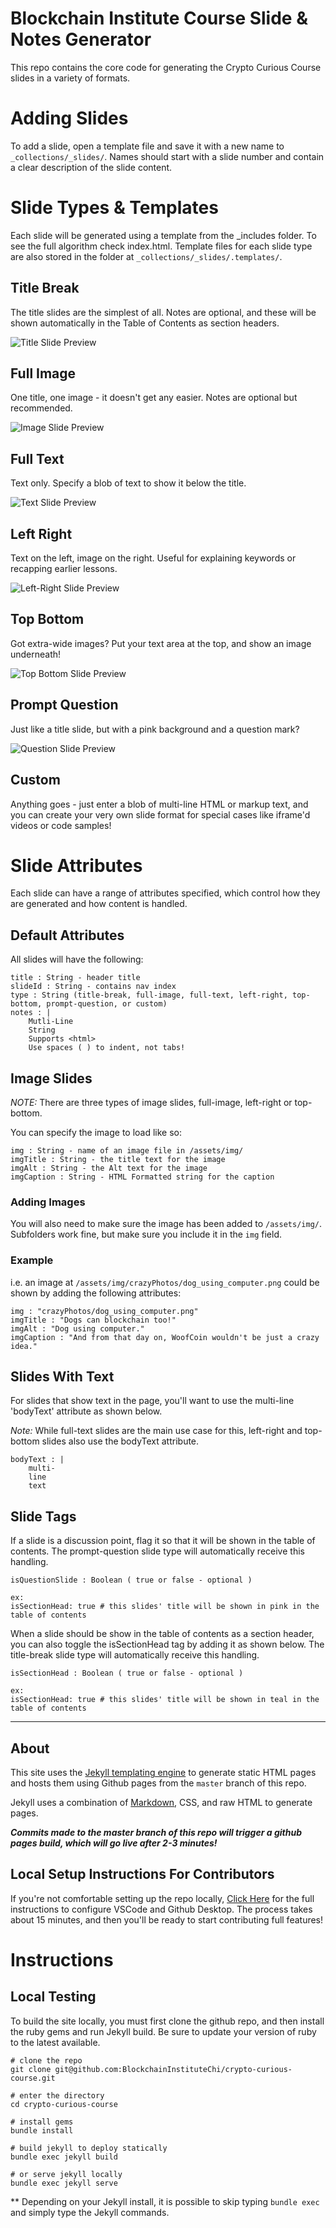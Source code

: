 # Blockchain Institute Course Slide & Notes Generator

This repo contains the core code for generating the Crypto Curious Course slides in a variety of formats. 

# Adding Slides
To add a slide, open a template file and save it with a new name to `_collections/_slides/`. Names should start with a slide number and contain a clear description of the slide content.

# Slide Types & Templates
Each slide will be generated using a template from the _includes folder. To see the full algorithm check index.html. Template files for each slide type are also stored in the folder at `_collections/_slides/.templates/`.

## Title Break
The title slides are the simplest of all. Notes are optional, and these will be shown automatically in the Table of Contents as section headers.

![Title Slide Preview](/assets/img/slideTemplateExamples/title-slide.png)

## Full Image
One title, one image - it doesn't get any easier. Notes are optional but recommended.

![Image Slide Preview](/assets/img/slideTemplateExamples/full-image.png)

## Full Text
Text only. Specify a blob of text to show it below the title. 

![Text Slide Preview](/assets/img/slideTemplateExamples/full-text.png)

## Left Right 
Text on the left, image on the right. Useful for explaining keywords or recapping earlier lessons.

![Left-Right Slide Preview](/assets/img/slideTemplateExamples/left-right.png)

## Top Bottom
Got extra-wide images? Put your text area at the top, and show an image underneath!

![Top Bottom Slide Preview](/assets/img/slideTemplateExamples/top-bottom.png)

## Prompt Question
Just like a title slide, but with a pink background and a question mark?

![Question Slide Preview](/assets/img/slideTemplateExamples/question-slide.png)

## Custom
Anything goes - just enter a blob of multi-line HTML or markup text, and you can create your very own slide format for special cases like iframe'd videos or code samples! 

# Slide Attributes 
Each slide can have a range of attributes specified, which control how they are generated and how content is handled.

## Default Attributes
All slides will have the following:
```
title : String - header title
slideId : String - contains nav index
type : String (title-break, full-image, full-text, left-right, top-bottom, prompt-question, or custom)        
notes : |
    Mutli-Line 
    String
    Supports <html>
    Use spaces ( ) to indent, not tabs!
```

## Image Slides 
*NOTE:* There are three types of image slides, full-image, left-right or top-bottom.

You can specify the image to load like so:
```
img : String - name of an image file in /assets/img/
imgTitle : String - the title text for the image
imgAlt : String - the Alt text for the image
imgCaption : String - HTML Formatted string for the caption
```

### Adding Images
You will also need to make sure the image has been added to `/assets/img/`. Subfolders work fine, but make sure you include it in the `img` field.

### Example
i.e. an image at `/assets/img/crazyPhotos/dog_using_computer.png` could be shown by adding the following attributes:
```
img : "crazyPhotos/dog_using_computer.png"
imgTitle : "Dogs can blockchain too!"
imgAlt : "Dog using computer."
imgCaption : "And from that day on, WoofCoin wouldn't be just a crazy idea."
``` 

## Slides With Text
For slides that show text in the page, you'll want to use the multi-line 'bodyText' attribute as shown below.

*Note:* While full-text slides are the main use case for this, left-right and top-bottom slides also use the bodyText attribute.
```
bodyText : |
    multi-
    line
    text
```

## Slide Tags

If a slide is a discussion point, flag it so that it will be shown in the table of contents. The prompt-question slide type will automatically receive this handling.
```
isQuestionSlide : Boolean ( true or false - optional )

ex:
isSectionHead: true # this slides' title will be shown in pink in the table of contents

```

When a slide should be show in the table of contents as a section header, you can also toggle the isSectionHead tag by adding it as shown below. The title-break slide type will automatically receive this handling.
```
isSectionHead : Boolean ( true or false - optional )

ex:
isSectionHead: true # this slides' title will be shown in teal in the table of contents
```

---





## About
This site uses the [Jekyll templating engine](https://jekyllrb.com/) to generate static HTML pages and hosts them using Github pages from the `master` branch of this repo.

Jekyll uses a combination of [Markdown](https://github.com/adam-p/markdown-here/wiki/Markdown-Cheatsheet), CSS, and raw HTML to generate pages. 

***Commits made to the master branch of this repo will trigger a github pages build, which will go live after 2-3 minutes!***

## Local Setup Instructions For Contributors
If you're not comfortable setting up the repo locally, [Click Here](https://github.com/BlockchainInstituteChi/weteachblockchain.org/blob/master/CONTRIBUTORS_GUIDE.md) for the full instructions to configure VSCode and Github Desktop. The process takes about 15 minutes, and then you'll be ready to start contributing full features!

# Instructions

## Local Testing
To build the site locally, you must first clone the github repo, and then install the ruby gems and run Jekyll build. Be sure to update your version of ruby to the latest available.

```
# clone the repo
git clone git@github.com:BlockchainInstituteChi/crypto-curious-course.git

# enter the directory
cd crypto-curious-course

# install gems 
bundle install

# build jekyll to deploy statically
bundle exec jekyll build

# or serve jekyll locally
bundle exec jekyll serve
```

** Depending on your Jekyll install, it is possible to skip typing `bundle exec` and simply type the Jekyll commands.
